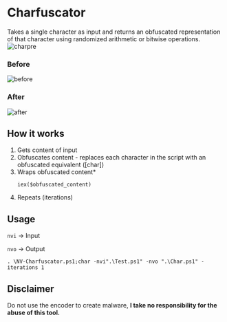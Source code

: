 # Charfuscator
Takes a single character as input and returns an obfuscated representation of that character using randomized arithmetic or bitwise operations.
![charpre](https://github.com/5Noxi/Charfuscator/blob/main/NV-Char.png?raw=true)
### Before
![before](https://github.com/5Noxi/Charfuscator/blob/main/Before.png?raw=true) 
### After
![after](https://github.com/5Noxi/Charfuscator/blob/main/After.png?raw=true)

## How it works
1. Gets content of input
2. Obfuscates content - replaces each character in the script with an obfuscated equivalent ([char])
3. Wraps obfuscated content*
   ```
   iex($obfuscated_content)
   ```
4. Repeats (iterations)

## Usage
`nvi` -> Input

`nvo` -> Output

`. \NV-Charfuscator.ps1;char -nvi".\Test.ps1" -nvo ".\Char.ps1" -iterations 1`

## Disclaimer
Do not use the encoder to create malware, **I take no responsibility for the abuse of this tool.**
